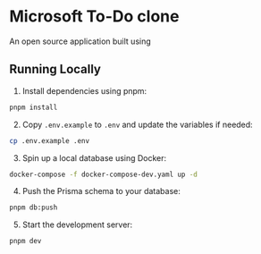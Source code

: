 # Microsoft To-Do clone

An open source application built using 

## Running Locally

1. Install dependencies using pnpm:

```sh
pnpm install
```

2. Copy `.env.example` to `.env` and update the variables if needed:

```sh
cp .env.example .env
```

3. Spin up a local database using Docker:

```sh
docker-compose -f docker-compose-dev.yaml up -d
```

4. Push the Prisma schema to your database:

```sh
pnpm db:push
```

5. Start the development server:

```sh
pnpm dev
```
